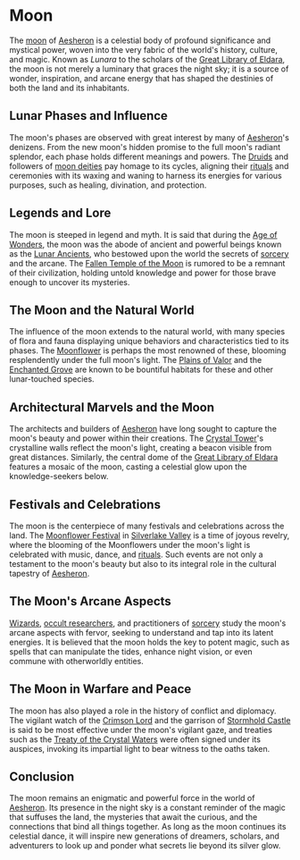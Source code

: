 # Moon

The [moon](Moon.md) of [Aesheron](Aesheron.md) is a celestial body of profound significance and mystical power, woven into the very fabric of the world's history, culture, and magic. Known as *Lunara* to the scholars of the [Great Library of Eldara](Great%20Library%20of%20Eldara.md), the moon is not merely a luminary that graces the night sky; it is a source of wonder, inspiration, and arcane energy that has shaped the destinies of both the land and its inhabitants.

## Lunar Phases and Influence

The moon's phases are observed with great interest by many of [Aesheron](Aesheron.md)'s denizens. From the new moon's hidden promise to the full moon's radiant splendor, each phase holds different meanings and powers. The [Druids](Druids.md) and followers of [moon deities](Moon%20Deities.md) pay homage to its cycles, aligning their [rituals](Rituals.md) and ceremonies with its waxing and waning to harness its energies for various purposes, such as healing, divination, and protection.

## Legends and Lore

The moon is steeped in legend and myth. It is said that during the [Age of Wonders](Age%20of%20Wonders.md), the moon was the abode of ancient and powerful beings known as the [Lunar Ancients](Lunar%20Ancients.md), who bestowed upon the world the secrets of [sorcery](Sorcery.md) and the arcane. The [Fallen Temple of the Moon](Fallen%20Temple%20of%20the%20Moon.md) is rumored to be a remnant of their civilization, holding untold knowledge and power for those brave enough to uncover its mysteries.

## The Moon and the Natural World

The influence of the moon extends to the natural world, with many species of flora and fauna displaying unique behaviors and characteristics tied to its phases. The [Moonflower](Moonflower.md) is perhaps the most renowned of these, blooming resplendently under the full moon's light. The [Plains of Valor](Plains%20of%20Valor.md) and the [Enchanted Grove](Enchanted%20Grove.md) are known to be bountiful habitats for these and other lunar-touched species.

## Architectural Marvels and the Moon

The architects and builders of [Aesheron](Aesheron.md) have long sought to capture the moon's beauty and power within their creations. The [Crystal Tower](Crystal%20Tower.md)'s crystalline walls reflect the moon's light, creating a beacon visible from great distances. Similarly, the central dome of the [Great Library of Eldara](Great%20Library%20of%20Eldara.md) features a mosaic of the moon, casting a celestial glow upon the knowledge-seekers below.

## Festivals and Celebrations

The moon is the centerpiece of many festivals and celebrations across the land. The [Moonflower Festival](Moonflower%20Festival.md) in [Silverlake Valley](Silverlake%20Valley.md) is a time of joyous revelry, where the blooming of the Moonflowers under the moon's light is celebrated with music, dance, and [rituals](Rituals.md). Such events are not only a testament to the moon's beauty but also to its integral role in the cultural tapestry of [Aesheron](Aesheron.md).

## The Moon's Arcane Aspects

[Wizards](Wizards.md), [occult researchers](Occult%20Researchers.md), and practitioners of [sorcery](Sorcery.md) study the moon's arcane aspects with fervor, seeking to understand and tap into its latent energies. It is believed that the moon holds the key to potent magic, such as spells that can manipulate the tides, enhance night vision, or even commune with otherworldly entities.

## The Moon in Warfare and Peace

The moon has also played a role in the history of conflict and diplomacy. The vigilant watch of the [Crimson Lord](Crimson%20Lord.md) and the garrison of [Stormhold Castle](Stormhold%20Castle.md) is said to be most effective under the moon's vigilant gaze, and treaties such as the [Treaty of the Crystal Waters](Treaty%20of%20the%20Crystal%20Waters.md) were often signed under its auspices, invoking its impartial light to bear witness to the oaths taken.

## Conclusion

The moon remains an enigmatic and powerful force in the world of [Aesheron](Aesheron.md). Its presence in the night sky is a constant reminder of the magic that suffuses the land, the mysteries that await the curious, and the connections that bind all things together. As long as the moon continues its celestial dance, it will inspire new generations of dreamers, scholars, and adventurers to look up and ponder what secrets lie beyond its silver glow.